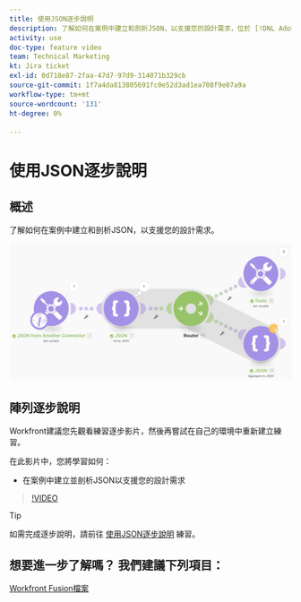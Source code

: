 ```yaml
---
title: 使用JSON逐步說明
description: 了解如何在案例中建立和剖析JSON，以支援您的設計需求，位於 [!DNL Adobe Workfront Fusion].
activity: use
doc-type: feature video
team: Technical Marketing
kt: Jira ticket
exl-id: 0d718e87-2faa-47d7-97d9-314071b329cb
source-git-commit: 1f7a4da813805691fc0e52d3ad1ea708f9e07a9a
workflow-type: tm+mt
source-wordcount: '131'
ht-degree: 0%

---
```


# 使用JSON逐步說明

## 概述

了解如何在案例中建立和剖析JSON，以支援您的設計需求。

![融合場景的影像](assets/final-functional-bits-and-bobs-2.png)

## 陣列逐步說明

Workfront建議您先觀看練習逐步影片，然後再嘗試在自己的環境中重新建立練習。

在此影片中，您將學習如何：

* 在案例中建立並剖析JSON以支援您的設計需求

>[!VIDEO](https://video.tv.adobe.com/v/335301/?quality=12)

>[!TIP]
>
>如需完成逐步說明，請前往 [使用JSON逐步說明](https://experienceleague.adobe.com/docs/workfront-learn/tutorials-workfront/fusion/exercises/working-with-json.html?lang=en) 練習。


## 想要進一步了解嗎？ 我們建議下列項目：

[Workfront Fusion檔案](https://experienceleague.adobe.com/docs/workfront/using/adobe-workfront-fusion/workfront-fusion-2.html?lang=en)
